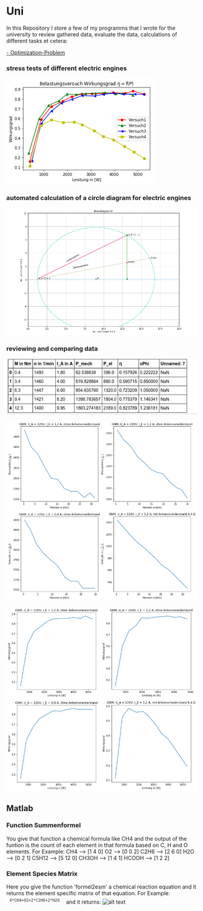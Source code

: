 # Uni
In this Repository I store a few of my programms that I wrote for the university to review gathered data, evaluate the data, calculations of different tasks et cetera:

[- Optimization-Problem ](https://github.com/BY571/Dynamic-Programming-and-Optimization-Problems)

[image1]: ./Imgs/Belastungsversuch.png 
[image2]: ./Imgs/Gleichstrommaschinen.png 
[image3]: ./Imgs/Gleichstrommaschinen1.png "circuit1"
[image4]: ./Imgs/Kreisdiagramm.png "circuit2"
[image5]: ./Imgs/Screenshot.png 
[image6]: ./Imgs/EMS.png "Normal Image"
[image7]: ./Imgs/eq.png "Flipped Image"



### stress tests of different electric engines
![alt text][image1]

### automated calculation of a circle diagram for electric engines
![alt text][image4]

### reviewing and comparing data
![alt text][image5]

![alt text][image2]

![alt text][image3]


## Matlab
### Function Summenformel
You give that function a chemical formula like CH4 and the output of the funtion is the count of each element in that formula based on C, H and O elements.
For Example:
CH4 --> [1 4 0]
O2 --> [0 0 2]
C2H6 --> [2 6 0]
H2O --> [0 2 1]
C5H12 --> [5 12 0]
CH3OH --> [1 4 1]
HCOOH --> [1 2 2]

### Element Species Matrix
Here you give the function 'formel2esm' a chemical reaction equation and it returns the element specific matrix of that equation.
For Example:
![alt text][image7]
and it returns:
![alt text][image6]
